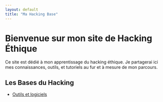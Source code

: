 ```yaml
---
layout: default
title: "Ma Hacking Base"
---
```


# Bienvenue sur mon site de Hacking Éthique

Ce site est dédié à mon apprentissage du hacking éthique. Je partagerai ici mes connaissances, outils, et tutoriels au fur et à mesure de mon parcours.

## Les Bases du Hacking
- [Outils et logiciels](./outils/outils.md)
